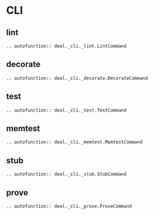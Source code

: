 # CLI

## lint

```{eval-rst}
.. autofunction:: deal._cli._lint.LintCommand
```

## decorate

```{eval-rst}
.. autofunction:: deal._cli._decorate.DecorateCommand
```

## test

```{eval-rst}
.. autofunction:: deal._cli._test.TestCommand
```

## memtest

```{eval-rst}
.. autofunction:: deal._cli._memtest.MemtestCommand
```

## stub

```{eval-rst}
.. autofunction:: deal._cli._stub.StubCommand
```

## prove

```{eval-rst}
.. autofunction:: deal._cli._prove.ProveCommand
```
